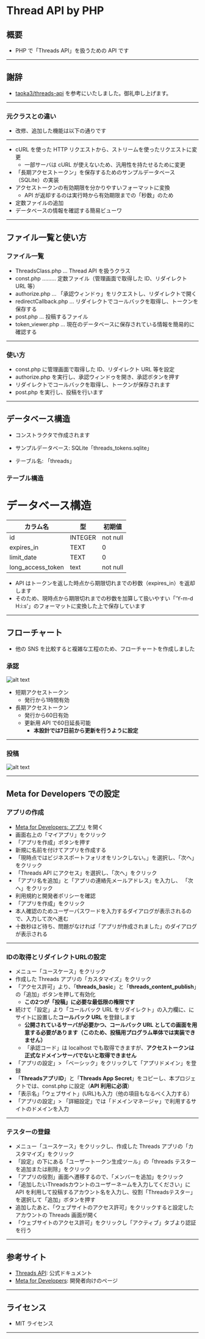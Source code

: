 # Thread API by PHP

## 概要

* PHP で「Threads API」を扱うための API です

---

## 謝辞

* [taoka3/threads-api](https://github.com/taoka3/threads-api) を参考にいたしました。御礼申し上げます。

---

### 元クラスとの違い

* 改修、追加した機能は以下の通りです

---

* cURL を使った HTTP リクエストから、ストリームを使ったリクエストに変更
  * 一部サーバは cURL が使えないため、汎用性を持たせるために変更
* 「長期アクセストークン」を保存するためのサンプルデータベース（SQLite）の実装
* アクセストークンの有効期限を分かりやすいフォーマットに変換
  * API が返却するのは実行時から有効期限までの「秒数」のため
* 定数ファイルの追加
* データベースの情報を確認する簡易ビューワ

---

## ファイル一覧と使い方

### ファイル一覧

* ThreadsClass.php … Thread API を扱うクラス
* const.php .........  定数ファイル（管理画面で取得した ID、リダイレクト URL 等）
* authorize.php … 「承認ウィンドゥ」をリクエストし、リダイレクトで開く
* redirectCallback.php … リダイレクトでコールバックを取得し、トークンを保存する
* post.php … 投稿するファイル
* token_viewer.php … 現在のデータベースに保存されている情報を簡易的に確認する

---

### 使い方

* const.php に管理画面で取得した ID、リダイレクト URL 等を設定
* authorize.php を実行し、承認ウィンドゥを開き、承認ボタンを押す
* リダイレクトでコールバックを取得し、トークンが保存されます
* post.php を実行し、投稿を行います

---

## データベース構造

* コンストラクタで作成されます

* サンプルデータベース: SQLite「threads_tokens.sqlite」
* テーブル名: 「threads」

### テーブル構造

# データベース構造

|カラム名|型|初期値|
|---|---|---|
|id|INTEGER|not null|
|expires_in|TEXT|0|
|limit_date|TEXT|0|
|long_access_token|text|not null|

* API はトークンを返した時点から期限切れまでの秒数（expires_in）を返却します
* そのため、現時点から期限切れまでの秒数を加算して扱いやすい「'Y-m-d H:i:s'」のフォーマットに変換した上で保存しています

---

## フローチャート

* 他の SNS を比較すると複雑な工程のため、フローチャートを作成しました

### 承認

![alt text](image.png)

* 短期アクセストークン
  * 発行から1時間有効
* 長期アクセストークン
  * 発行から60日有効
  * 更新用 API で60日延長可能
    * **本設計では7日前から更新を行うように設定**

---

### 投稿

![alt text](image-1.png)

---

## Meta for Developers での設定

### アプリの作成

* [Meta for Developers: アプリ](https://developers.facebook.com/apps/) を開く
* 画面右上の「マイアプリ」をクリック
* 「アプリを作成」ボタンを押す
* 新規に名前を付けてアプリを作成する
* 「現時点ではビジネスポートフォリオをリンクしない。」を選択し、「次へ」をクリック
* 「Threads API にアクセス」を選択し、「次へ」をクリック
* 「アプリ名を追加」と「アプリの連絡先メールアドレス」を入力し、
「次へ」をクリック
* 利用規約と開発者ポリシーを確認
* 「アプリを作成」をクリック
* 本人確認のためユーザーパスワードを入力するダイアログが表示されるので、入力して次へ進む
* 十数秒ほど待ち、問題がなければ「アプリが作成されました」のダイアログが表示される

---

### IDの取得とリダイレクトURLの設定

* メニュー「ユースケース」をクリック
* 作成した Threads アプリの「カスタマイズ」をクリック
* 「アクセス許可」より、「**threads_basic**」と「**threads_content_publish**」の「追加」ボタンを押して有効化
  - **この2つが「投稿」に必要な最低限の権限です**
* 続けて「設定」より「コールバック URL をリダイレクト」の入力欄に、にサイトに設置した**コールバック URL** を登録します
  - **公開されているサーバが必要かつ、コールバック URL としての画面を用意する必要があります（このため、投稿用プログラム単体では実装できません）**
  - 「承認コード」は localhost でも取得できますが、**アクセストークンは正式なドメインサーバでないと取得できません**
* 「アプリの設定」> 「ベーシック」をクリックして「アプリドメイン」を登録
* 「**ThreadsアプリID**」と「**Threads App Secret**」をコピーし、本プロジェクトでは、const.php に設定（**API 利用に必須**）
* 「表示名」「ウェブサイト」(URL)も入力（他の項目もなるべく入力する）
* 「アプリの設定」> 「詳細設定」では「ドメインマネージャ」で利用するサイトのドメインを入力

---

### テスターの登録
* メニュー「ユースケース」をクリックし、作成した Threads アプリの「カスタマイズ」をクリック
* 「設定」の下にある「ユーザートークン生成ツール」の「threads テスターを追加または削除」をクリック
* 「アプリの役割」画面へ遷移するので、「メンバーを追加」をクリック
* 「追加したいThreadsカウントのユーザーネームを入力してください」に API を利用して投稿するアカウント名を入力し、役割「Threadsテスター」を選択して「追加」ボタンを押す
* 追加したあと、「ウェブサイトのアクセス許可」をクリックすると設定したアカウントの Threads 画面が開く
* 「ウェブサイトのアクセス許可」をクリックし「アクティブ」タブより認証を行う

---


## 参考サイト

* [Threads API](https://developers.facebook.com/docs/threads): 公式ドキュメント
* [Meta for Developers](https://developers.facebook.com/apps/): 開発者向けのページ

---

## ライセンス

* MIT ライセンス

---

